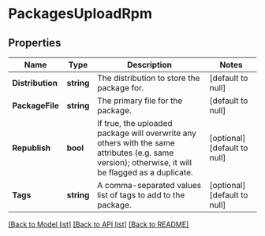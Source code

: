 # PackagesUploadRpm

## Properties
Name | Type | Description | Notes
------------ | ------------- | ------------- | -------------
**Distribution** | **string** | The distribution to store the package for. | [default to null]
**PackageFile** | **string** | The primary file for the package. | [default to null]
**Republish** | **bool** | If true, the uploaded package will overwrite any others with the same attributes (e.g. same version); otherwise, it will be flagged as a duplicate. | [optional] [default to null]
**Tags** | **string** | A comma-separated values list of tags to add to the package. | [optional] [default to null]

[[Back to Model list]](../README.md#documentation-for-models) [[Back to API list]](../README.md#documentation-for-api-endpoints) [[Back to README]](../README.md)


